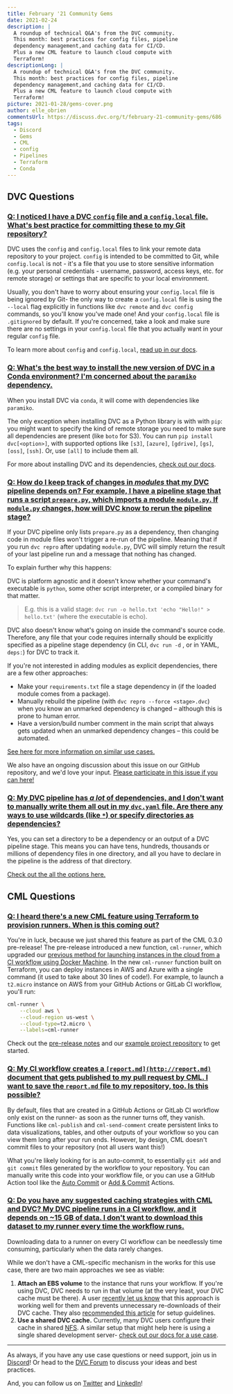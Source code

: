 ```yaml
---
title: February '21 Community Gems
date: 2021-02-24
description: |
  A roundup of technical Q&A's from the DVC community. 
  This month: best practices for config files, pipeline
  dependency management,and caching data for CI/CD.
  Plus a new CML feature to launch cloud compute with 
  Terraform!
descriptionLong: |
  A roundup of technical Q&A's from the DVC community. 
  This month: best practices for config files, pipeline
  dependency management,and caching data for CI/CD.
  Plus a new CML feature to launch cloud compute with 
  Terraform!
picture: 2021-01-28/gems-cover.png
author: elle_obrien
commentsUrl: https://discuss.dvc.org/t/february-21-community-gems/686
tags:
  - Discord
  - Gems
  - CML
  - config
  - Pipelines
  - Terraform
  - Conda
---
```


## DVC Questions

### [Q: I noticed I have a DVC `config` file and a `config.local` file. What's best practice for committing these to my Git repository?](https://discord.com/channels/485586884165107732/563406153334128681/666708671333400599)

DVC uses the `config` and `config.local` files to link your remote data
repository to your project. `config` is intended to be committed to Git, while
`config.local` is not - it's a file that you use to store sensitive information
(e.g. your personal credentials - username, password, access keys, etc. for
remote storage) or settings that are specific to your local environment.

Usually, you don't have to worry about ensuring your `config.local` file is
being ignored by Git- the only way to create a `config.local` file is using the
`--local` flag explicitly in functions like `dvc remote` and `dvc config`
commands, so you'll know you've made one! And your `config.local` file is
`.gitignored` by default. If you're concerned, take a look and make sure there
are no settings in your `config.local` file that you actually want in your
regular `config` file.

To learn more about `config` and `config.local`,
[read up in our docs](https://dvc.org/doc/command-reference/remote#example-add-a-default-local-remote).

### [Q: What's the best way to install the new version of DVC in a Conda environment? I'm concerned about the `paramiko` dependency.](https://discord.com/channels/485586884165107732/563406153334128681/669173874247729165)

When you install DVC via `conda`, it will come with dependencies like
`paramiko`.

The only exception when installing DVC as a Python library is with with `pip`:
you might want to specify the kind of remote storage you need to make sure all
dependencies are present (like `boto` for S3). You can run
`pip install dvc[<option>]`, with supported options like `[s3]`, `[azure]`,
`[gdrive]`, `[gs]`, `[oss]`, `[ssh]`. Or, use `[all]` to include them all.

For more about installing DVC and its dependencies,
[check out our docs](https://dvc.org/doc/install).

### [Q: How do I keep track of changes in _modules_ that my DVC pipeline depends on? For example, I have a pipeline stage that runs a script `prepare.py`, which imports a module `module.py`. If `module.py` changes, how will DVC know to rerun the pipeline stage?](https://discord.com/channels/485586884165107732/563406153334128681/663952575984435220)

If your DVC pipeline only lists `prepare.py` as a dependency, then changing code
in module files won't trigger a re-run of the pipeline. Meaning that if you run
`dvc repro` after updating `module.py`, DVC will simply return the result of
your last pipeline run and a message that nothing has changed.

To explain further why this happens:

DVC is platform agnostic and it doesn't know whether your command's executable
is `python`, some other script interpreter, or a compiled binary for that
matter.

> E.g. this is a valid stage: `dvc run -o hello.txt 'echo "Hello!" > hello.txt'`
> (where the executable is echo).

DVC also doesn't know what's going on inside the command's source code.
Therefore, any file that your code requires internally should be explicitly
specified as a pipeline stage dependency (in CLI, `dvc run -d` , or in YAML,
`deps:`) for DVC to track it.

If you're not interested in adding modules as explicit dependencies, there are a
few other approaches:

- Make your `requirements.txt` file a stage dependency in (if the loaded module
  comes from a package).
- Manually rebuild the pipeline (with `dvc repro --force <stage>.dvc`) when you
  know an unmarked dependency is changed – although this is prone to human
  error.
- Have a version/build number comment in the main script that always gets
  updated when an unmarked dependency changes – this could be automated.

[See here for more information on similar use cases.](https://discordapp.com/channels/485586884165107732/563406153334128681/658501655641325580)

We also have an ongoing discussion about this issue on our GitHub repository,
and we'd love your input.
[Please participate in this issue if you can here!](https://github.com/iterative/dvc/issues/1577#issuecomment-568391709)

### [Q: My DVC pipeline has _a lot_ of dependencies, and I don't want to manually write them all out in my `dvc.yaml` file. Are there any ways to use wildcards (like `*`) or specify directories as dependencies?](https://discord.com/channels/485586884165107732/563406153334128681/803961071135883294)

Yes, you can set a directory to be a dependency or an output of a DVC pipeline
stage. This means you can have tens, hundreds, thousands or millions of
dependency files in one directory, and all you have to declare in the pipeline
is the address of that directory.

[Check out the all the options here.](https://dvc.org/doc/command-reference/run#options)

## CML Questions

### [Q: I heard there's a new CML feature using Terraform to provision runners. When is this coming out?](https://discord.com/channels/485586884165107732/728693131557732403/812069229473562624)

You're in luck, because we just shared this feature as part of the CML 0.3.0
pre-release! The pre-release introduced a new function, `cml-runner`, which
upgraded our
[previous method for launching instances in the cloud from a CI workflow using Docker Machine](https://github.com/iterative/cml_cloud_case/blob/b76aba13791ce18c5715f464f58877ffa10d4cfa/.github/workflows/cml.yaml).
In the new `cml-runner` function built on Terraform, you can deploy instances in
AWS and Azure with a single command (it used to take about 30 lines of code!).
For example, to launch a `t2.micro` instance on AWS from your GitHub Actions or
GitLab CI workflow, you'll run:

```bash
cml-runner \
	--cloud aws \
	--cloud-region us-west \
	--cloud-type=t2.micro \
	--labels=cml-runner
```

Check out the [pre-release notes](https://dvc.org/blog/cml-runner-prerelease)
and our
[example project repository](https://github.com/iterative/cml-runner-base-case)
to get started.

### [Q: My CI workflow creates a `[report.md](http://report.md)` document that gets published to my pull request by CML. I want to save the `report.md` file to my repository, too. Is this possible?](https://discord.com/channels/485586884165107732/728693131557732403/810946119374340127)

By default, files that are created in a GitHub Actions or GitLab CI workflow
only exist on the runner- as soon as the runner turns off, they vanish.
Functions like `cml-publish` and `cml-send-comment` create persistent links to
data visualizations, tables, and other outputs of your workflow so you can view
them long after your run ends. However, by design, CML doesn't commit files to
your repository (not all users want this!)

What you're likely looking for is an auto-commit, to essentially `git add` and
`git commit` files generated by the workflow to your repository. You can
manually write this code into your workflow file, or you can use a GitHub Action
tool like the
[Auto Commit](https://github.com/marketplace/actions/git-auto-commit) or
[Add & Commit](https://github.com/marketplace/actions/add-commit) Actions.

### [Q: Do you have any suggested caching strategies with CML and DVC? My DVC pipeline runs in a CI workflow, and it depends on ~15 GB of data. I don't want to download this dataset to my runner every time the workflow runs.](https://discord.com/channels/485586884165107732/728693131557732403/812059539696386079)

Downloading data to a runner on every CI workflow can be needlessly time
consuming, particularly when the data rarely changes.

While we don't have a CML-specific mechanism in the works for this use case,
there are two main approaches we see as viable:

1. **Attach an EBS volume** to the instance that runs your workflow. If you're
   using DVC, DVC needs to run in that volume (at the very least, your DVC cache
   must be there). A user
   [recently let us know](https://discord.com/channels/485586884165107732/728693131557732403/812059539696386079)
   that this approach is working well for them and prevents unnecessary
   re-downloads of their DVC cache. They also
   [recommended this article](https://towardsdatascience.com/stop-duplicating-deep-learning-training-datasets-with-amazon-ebs-multi-attach-d9f61fdc1de4)
   for setup guidelines.
2. **Use a shared DVC cache.** Currently, many DVC users configure their cache
   in shared [NFS](https://en.wikipedia.org/wiki/Network_File_System). A similar
   setup that might help here is using a single shared development server-
   [check out our docs for a use case](https://dvc.org/doc/use-cases/shared-development-server).

<hr />

As always, if you have any use case questions or need support, join us in
[Discord](https://discord.com/invite/dvwXA2N)! Or head to the
[DVC Forum](https://discuss.dvc.org/) to discuss your ideas and best practices.

And, you can follow us on [Twitter](https://twitter.com/dvcorg) and
[LinkedIn](https://www.linkedin.com/company/iterative-ai)!
